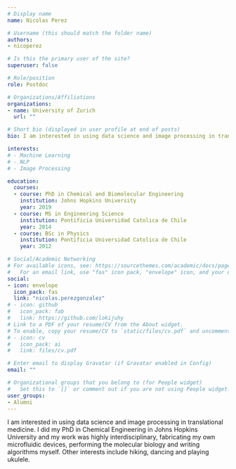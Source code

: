 ```yaml
---
# Display name
name: Nicolas Perez

# Username (this should match the folder name)
authors:
- nicoperez

# Is this the primary user of the site?
superuser: false

# Role/position
role: Postdoc

# Organizations/Affiliations
organizations:
- name: University of Zurich
  url: ""

# Short bio (displayed in user profile at end of posts)
bio: I am interested in using data science and image processing in translational medicine.

interests:
# - Machine Learning
# - NLP
# - Image Processing

education:
  courses:
  - course: PhD in Chemical and Biomolecular Engineering
    institution: Johns Hopkins University
    year: 2019
  - course: MS in Engineering Science
    institution: Pontificia Universidad Catolica de Chile
    year: 2014
  - course: BSc in Physics
    institution: Pontificia Universidad Catolica de Chile
    year: 2012

# Social/Academic Networking
# For available icons, see: https://sourcethemes.com/academic/docs/page-builder/#icons
#   For an email link, use "fas" icon pack, "envelope" icon, and your uzh email up to before the '@'.
social:
- icon: envelope
  icon_pack: fas
  link: "nicolas.perezgonzalez"
# - icon: github
#   icon_pack: fab
#   link: https://github.com/lokijuhy
# Link to a PDF of your resume/CV from the About widget.
# To enable, copy your resume/CV to `static/files/cv.pdf` and uncomment the lines below.
# - icon: cv
#   icon_pack: ai
#   link: files/cv.pdf

# Enter email to display Gravatar (if Gravatar enabled in Config)
email: ""

# Organizational groups that you belong to (for People widget)
#   Set this to `[]` or comment out if you are not using People widget.
user_groups:
- Alumni
---
```


I am interested in using data science and image processing in translational medicine. I did my PhD in Chemical Engineering in Johns Hopkins University and my work was highly interdisciplinary, fabricating my own microfluidic devices, performing the molecular biology and writing algorithms myself. Other interests include hiking, dancing and playing ukulele.
